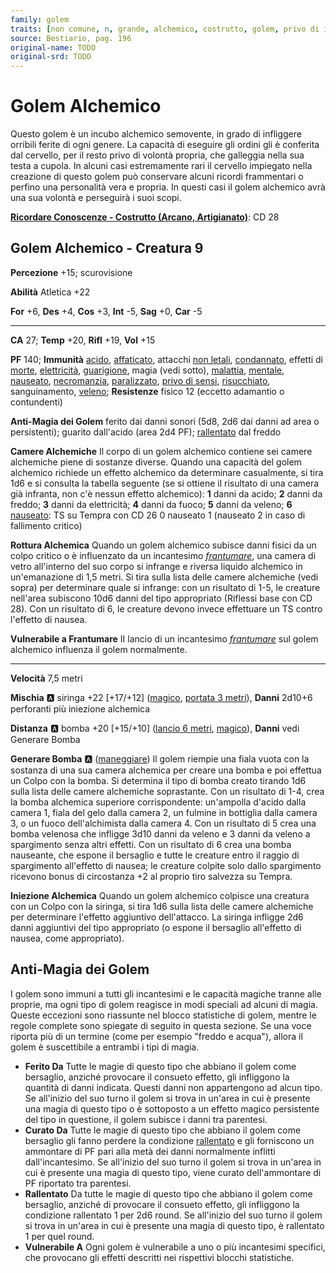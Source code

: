```yaml
---
family: golem
traits: [non comune, n, grande, alchemico, costrutto, golem, privo di intelletto]
source: Bestiario, pag. 196
original-name: TODO
original-srd: TODO
---
```


# Golem Alchemico

Questo golem è un incubo alchemico semovente, in grado di infliggere orribili ferite di ogni genere. La capacità di eseguire gli ordini gli è conferita dal cervello, per il resto privo di volontà propria, che galleggia nella sua testa a cupola. In alcuni casi estremamente rari il cervello impiegato nella creazione di questo golem può conservare alcuni ricordi frammentari o perfino una personalità vera e propria. In questi casi il golem alchemico avrà una sua volontà e perseguirà i suoi scopi.

**[Ricordare Conoscenze - Costrutto (Arcano, Artigianato)](/azioni/ricordare-conoscenze)**: CD 28

## Golem Alchemico - Creatura 9

**Percezione** +15; scurovisione

**Abilità** Atletica +22

**For** +6, **Des** +4, **Cos** +3, **Int** -5, **Sag** +0, **Car** -5

***

**CA** 27; **Temp** +20, **Rifl** +19, **Vol** +15

**PF** 140; **Immunità** [acido](/tratti/acido), [affaticato](/condizioni/affaticato), attacchi [non letali](/tratti/non-letale), [condannato](/condizioni/condannato), effetti di [morte](/tratti/morte), [elettricità](/tratti/elettricita), [guarigione](/tratti/guarigione), magia (vedi sotto), [malattia](/tratti/malattia), [mentale](/tratti/mentale), [nauseato](/condizioni/nauseato), [necromanzia](/tratti/necromanzia), [paralizzato](/condizioni/paralizzato), [privo di sensi](/condizioni/privo-di-sensi), [risucchiato](/condizioni/risucchiato), sanguinamento, [veleno](/tratti/veleno); **Resistenze** fisico 12 (eccetto adamantio o contundenti)

**Anti-Magia dei Golem** ferito dai danni sonori (5d8, 2d6 dai danni ad area o persistenti); guarito dall'acido (area 2d4 PF); [rallentato](/condizioni/rallentato) dal freddo

**Camere Alchemiche** Il corpo di un golem alchemico contiene sei camere alchemiche piene di sostanze diverse. Quando una capacità del golem alchemico richiede un effetto alchemico da determinare casualmente, si tira 1d6 e si consulta la tabella seguente (se si ottiene il risultato di una camera già infranta, non c'è nessun effetto alchemico): **1** danni da acido; **2** danni da freddo; **3** danni da elettricità; **4** danni da fuoco; **5** danni da veleno; **6** [nauseato](/condizioni/nauseato): TS su Tempra con CD 26 0 nauseato 1 (nauseato 2 in caso di fallimento critico)

**Rottura Alchemica** Quando un golem alchemico subisce danni fisici da un colpo critico o è influenzato da un incantesimo *[frantumare](/incantesimi/frantumare)*, una camera di vetro all'interno del suo corpo si infrange e riversa liquido alchemico in un'emanazione di 1,5 metri. Si tira sulla lista delle camere alchemiche (vedi sopra) per determinare quale si infrange: con un risultato di 1-5, le creature nell'area subiscono 10d6 danni del tipo appropriato (Riflessi base con CD 28). Con un risultato di 6, le creature devono invece effettuare un TS contro l'effetto di nausea.

**Vulnerabile a Frantumare** II lancio di un incantesimo *[frantumare](/incantesimi/frantumare)* sul golem alchemico influenza il golem normalmente.

***

**Velocità** 7,5 metri

**Mischia** :a: siringa +22 \[+17/+12] ([magico](/tratti/magico), [portata 3 metri](/tratti/portata)), **Danni** 2d10+6 perforanti più iniezione alchemica

**Distanza** :a: bomba +20 \[+15/+10] ([lancio 6 metri](/tratti/lancio), [magico](/tratti/magico)), **Danni** vedi Generare Bomba

**Generare Bomba** :a: ([maneggiare](/tratti/maneggiare)) Il golem riempie una fiala vuota con la sostanza di una sua camera alchemica per creare una bomba e poi effettua un Colpo con la bomba. Si determina il tipo di bomba creato tirando 1d6 sulla lista delle camere alchemiche soprastante. Con un risultato di 1-4, crea la bomba alchemica superiore corrispondente: un'ampolla d'acido dalla camera 1, fiala del gelo dalla camera 2, un fulmine in bottiglia dalla camera 3, o un fuoco dell'alchimista dalla camera 4. Con un risultato di 5 crea una bomba velenosa che infligge 3d10 danni da veleno e 3 danni da veleno a spargimento senza altri effetti. Con un risultato di 6 crea una bomba nauseante, che espone il bersaglio e tutte le creature entro il raggio di spargimento all'effetto di nausea; le creature colpite solo dallo spargimento ricevono bonus di circostanza +2 al proprio tiro salvezza su Tempra.

**Iniezione Alchemica** Quando un golem alchemico colpisce una creatura con un Colpo con la siringa, si tira 1d6 sulla lista delle camere alchemiche per determinare l'effetto aggiuntivo dell'attacco. La siringa infligge 2d6 danni aggiuntivi del tipo appropriato (o espone il bersaglio all'effetto di nausea, come appropriato).

## **Anti-Magia dei Golem**

I golem sono immuni a tutti gli incantesimi e le capacità magiche tranne alle proprie, ma ogni tipo di golem reagisce in modi speciali ad alcuni di magia. Queste eccezioni sono riassunte nel blocco statistiche di golem, mentre le regole complete sono spiegate di seguito in questa sezione. Se una voce riporta più di un termine (come per esempio "freddo e acqua"), allora il golem è suscettibile a entrambi i tipi di magia.

*   **Ferito Da** Tutte le magie di questo tipo che abbiano il golem come bersaglio, anziché provocare il consueto effetto, gli infliggono la quantità di danni indicata. Questi danni non appartengono ad alcun tipo. Se all'inizio del suo turno il golem si trova in un'area in cui è presente una magia di questo tipo o è sottoposto a un effetto magico persistente del tipo in questione, il golem subisce i danni tra parentesi.
*   **Curato Da** Tutte le magie di questo tipo che abbiano il golem come bersaglio gli fanno perdere la condizione [rallentato](/condizioni/rallentato) e gli forniscono un ammontare di PF pari alla metà dei danni normalmente inflitti dall'incantesimo. Se all'inizio del suo turno il golem si trova in un'area in cui è presente una magia di questo tipo, viene curato dell'ammontare di PF riportato tra parentesi.
*   **Rallentato** Da tutte le magie di questo tipo che abbiano il golem come bersaglio, anziché di provocare il consueto effetto, gli infliggono la condizione rallentato 1 per 2d6 round. Se all'inizio del suo turno il golem si trova in un'area in cui è presente una magia di questo tipo, è rallentato 1 per quel round.
*   **Vulnerabile A** Ogni golem è vulnerabile a uno o più incantesimi specifici, che provocano gli effetti descritti nei rispettivi blocchi statistiche.
